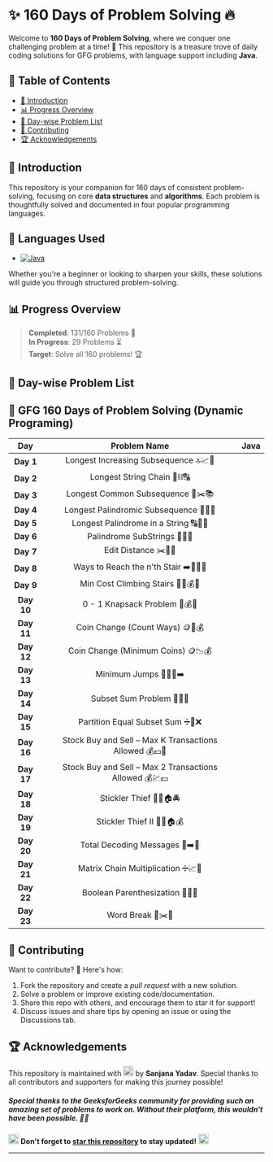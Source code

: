 # **✨ 160 Days of Problem Solving 🔥**


Welcome to **160 Days of Problem Solving**, where we conquer one challenging problem at a time! 🌟 This repository is a treasure trove of daily coding solutions for GFG problems, with  language support including **Java**.

## **📌 Table of Contents**
- [🚀 Introduction](#-introduction)
- [📊 Progress Overview](#-progress-overview)
- [📅 Day-wise Problem List](#-day-wise-problem-list)
- [🤝 Contributing](#-contributing)
- [🏆 Acknowledgements](#-acknowledgements)


## **🚀 Introduction**

This repository is your companion for 160 days of consistent problem-solving, focusing on core **data structures** and **algorithms**. Each problem is thoughtfully solved and documented in four popular programming languages.

## 🚀 **Languages Used**

- [![Java](https://img.shields.io/badge/java-%23ED8B00.svg?style=for-the-badge&logo=java&logoColor=white)](https://github.com/search?q=repo%3AHunterdii%2FGeeksforGeeks-POTD++language%3AJava+path%3ANovember+2024+GFG+SOLUTION&type=code)

Whether you're a beginner or looking to sharpen your skills, these solutions will guide you through structured problem-solving.


## **📊 Progress Overview**

> **Completed**: 131/160 Problems 🎉  
> **In Progress**: 29 Problems ⏳  
> **Target**: Solve all 160 problems! 🏆


## **📅 Day-wise Problem List**  

## **🧵 GFG 160 Days of Problem Solving (Dynamic Programing)** 
| **Day**  | **Problem Name**                                | **Java**                                                                                                                                                                                                                                                                                                                                                                                                                                                                                        |
|:--------:|:-----------------------------------------------:|:-----------------------------------------------------------------------------------------------------------------------------------------------------------------------------------------------------------------------------------------------------------------------------------------------------------------------------------------------------------------------------------------------------------------------------------------------------------------------------------------------------------------------------------:|
| **Day 1**  | Longest Increasing Subsequence 🔝📈🧩        |  |  [Solution](https://github.com/Sanjanayadav07/GfG-160---160-Days-of-Problem-Solving/blob/main/Dynamic%20Programming/Day%201%20-%20Longest%20Increasing%20Subsequence.md) |
| **Day 2**  | Longest String Chain 🔗⛓️🔠        |   | [Solution](Day%202%20-%20Longest%20String%20Chain.md#code-java)  |
| **Day 3**  | Longest Common Subsequence 📏✂️📚        |  |  [Solution](Day%203%20-%20Longest%20Common%20Subsequence.md#code-java) |
| **Day 4**  | Longest Palindromic Subsequence 🔁💫🔬        |  |  [Solution](Day%204%20-%20Longest%20Palindromic%20Subsequence.md#code-java) |
| **Day 5**  | Longest Palindrome in a String 🔠📏🔄        |  |  [Solution](Day%205%20-%20Longest%20Palindrome%20in%20a%20String.md#code-java) |
| **Day 6**  | Palindrome SubStrings 📜🔄🔢        |  |  [Solution](Day%206%20-%20Palindrome%20SubStrings.md#code-java-1) |
| **Day 7**  | Edit Distance ✂️🧮🔢        |  | [Solution](Day%207%20-%20Edit%20Distance.md#code-java) |
| **Day 8**  | Ways to Reach the n'th Stair ➡️🏃‍♂️🔢        |  |  [Solution](Day%208%20-%20Ways%20to%20Reach%20the%20n'th%20Stair.md#code-java) |
| **Day 9**  | Min Cost Climbing Stairs 🏃‍♂️💰🔝        |  | [Solution](Day%209%20-%20Min%20Cost%20Climbing%20Stairs.md#code-java) |
| **Day 10**  | 0 - 1 Knapsack Problem 🎒💰🔢        |  |  [Solution](Day%2010%20-%200%20-%201%20Knapsack%20Problem.md#code-java) |
| **Day 11**  | Coin Change (Count Ways) 🪙🔢💰        |  | [Solution](Day%2011%20-%20Coin%20Change%20(Count%20Ways).md#code-java) | 
| **Day 12**  | Coin Change (Minimum Coins) 🪙📉💰        |  |  [Solution](Day%2012%20-%20Coin%20Change%20(Minimum%20Coins).md#code-java) | 
| **Day 13**  | Minimum Jumps 🏃‍♂️💨➡️        |  |  [Solution](Day%2013%20-%20Minimum%20Jumps.md#code-java) |
| **Day 14**  | Subset Sum Problem 🎯🔢✅        |  |  [Solution](Day%2014%20-%20Subset%20Sum%20Problem.md#code-java) | 
| **Day 15**  | Partition Equal Subset Sum ➗🔢❌        |  |  [Solution](Day%2015%20-%20Partition%20Equal%20Subset%20Sum.md#code-java) |
| **Day 16**  | Stock Buy and Sell – Max K Transactions Allowed 💰💵🛒        |  |  [Solution](Day%2016%20-%20Stock%20Buy%20and%20Sell%20–%20Max%20K%20Transactions%20Allowed.md#code-java) | 
| **Day 17**  | Stock Buy and Sell – Max 2 Transactions Allowed 💰💹💵        |  |  [Solution](Day%2017%20-%20Stock%20Buy%20and%20Sell%20–%20Max%202%20Transactions%20Allowed.md#code-java) | 
| **Day 18**  | Stickler Thief 🦹‍♂️🏠🚔        |  |  [Solution](Day%2018%20-%20Stickler%20Thief.md#code-java) | [Solution](Day%2018%20-%20Stickler%20Thief.md#code-python) |
| **Day 19**  | Stickler Thief II 🦹‍♂️🏠💰	        |  |  [Solution](Day%2019%20-%20Stickler%20Thief%20II.md#code-java) | 
| **Day 20**  | Total Decoding Messages 🔢➡️🔡		        |  |  [Solution](Day%2020%20-%20Total%20Decoding%20Messages.md#code-java) |
| **Day 21**  | Matrix Chain Multiplication ➗📈🔢		        |  |  [Solution](Day%2021%20-%20Matrix%20Chain%20Multiplication.md#code-java) |
| **Day 22**  | Boolean Parenthesization 🧮✅❌	        |  |  [Solution](Day%2022%20-%20Boolean%20Parenthesization.md#code-java) | 
| **Day 23**  | Word Break 📖✂️🚀	        |  | [Solution](Day%2023%20-%20Word%20Break.md#code-java) | 


## **🤝 Contributing**
Want to contribute? 🌟 Here's how:
1. Fork the repository and create a _pull request_ with a new solution.
2. Solve a problem or improve existing code/documentation.
3. Share this repo with others, and encourage them to star it for support!
4. Discuss issues and share tips by opening an issue or using the Discussions tab.


## **🏆 Acknowledgements**
This repository is maintained with <img src="https://github.com/user-attachments/assets/00314b63-96bb-4e9a-92f6-4ead67e0fb7d" width="20" height="20"> by **Sanjana Yadav**. Special thanks to all contributors and supporters for making this journey possible!

##### Special thanks to the _GeeksforGeeks_ community for providing such an amazing set of problems to work on. Without their platform, this wouldn't have been possible. 🧑‍💻


<img src="https://github.com/user-attachments/assets/35f6838c-52f5-4e48-8a98-c5203f8c57e3" style="width:20px; color: #FFD700" alt="Star GIF"></h1> **Don't forget to [star this repository]() to stay updated!** <img src="https://github.com/user-attachments/assets/35f6838c-52f5-4e48-8a98-c5203f8c57e3" style="width:20px; color: #FFD700" alt="Star GIF"></h1>

---
